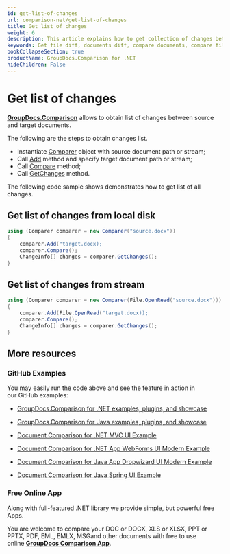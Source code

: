 ```yaml
---
id: get-list-of-changes
url: comparison-net/get-list-of-changes
title: Get list of changes
weight: 6
description: This article explains how to get collection of changes between compared documents when using GroupDocs.Comparison for .NET.
keywords: Get file diff, documents diff, compare documents, compare files
bookCollapseSection: true
productName: GroupDocs.Comparison for .NET
hideChildren: False
---
```


# Get list of changes

[**GroupDocs.Comparison**](https://products.groupdocs.com/comparison/net) allows to obtain list of changes between source and target documents.

The following are the steps to obtain changes list.

*   Instantiate [Comparer](https://apireference.groupdocs.com/net/comparison/groupdocs.comparison/comparer) object with source document path or stream;
*   Call [Add](https://apireference.groupdocs.com/net/comparison/groupdocs.comparison/comparer/methods/add/index) method and specify target document path or stream;
*   Call [Compare](https://apireference.groupdocs.com/net/comparison/groupdocs.comparison/comparer/methods/compare) method;
*   Call [GetChanges](https://apireference.groupdocs.com/net/comparison/groupdocs.comparison/comparer/methods/getchanges) method.

The following code sample shows demonstrates how to get list of all changes.

## Get list of changes from local disk

```csharp
using (Comparer comparer = new Comparer("source.docx"))
{
	comparer.Add("target.docx);
    comparer.Compare();
    ChangeInfo[] changes = comparer.GetChanges();
}
```

## Get list of changes from stream

```csharp
using (Comparer comparer = new Comparer(File.OpenRead("source.docx")))
{
	comparer.Add(File.OpenRead("target.docx));
    comparer.Compare();
    ChangeInfo[] changes = comparer.GetChanges();
}
```

## More resources

### GitHub Examples

You may easily run the code above and see the feature in action in our GitHub examples:

*   [GroupDocs.Comparison for .NET examples, plugins, and showcase](https://github.com/groupdocs-comparison/GroupDocs.Comparison-for-.NET)
    
*   [GroupDocs.Comparison for Java examples, plugins, and showcase](https://github.com/groupdocs-comparison/GroupDocs.Comparison-for-Java)
    
*   [Document Comparison for .NET MVC UI Example](https://github.com/groupdocs-comparison/GroupDocs.Comparison-for-.NET-MVC) 
    
*   [Document Comparison for .NET App WebForms UI Modern Example](https://github.com/groupdocs-comparison/GroupDocs.Comparison-for-.NET-WebForms)
    
*   [Document Comparison for Java App Dropwizard UI Modern Example](https://github.com/groupdocs-comparison/GroupDocs.Comparison-for-Java-Dropwizard)
    
*   [Document Comparison for Java Spring UI Example](https://github.com/groupdocs-comparison/GroupDocs.Comparison-for-Java-Spring)
    

### Free Online App

Along with full-featured .NET library we provide simple, but powerful free Apps.

You are welcome to compare your DOC or DOCX, XLS or XLSX, PPT or PPTX, PDF, EML, EMLX, MSGand other documents with free to use online **[GroupDocs Comparison App](https://products.groupdocs.app/comparison)**.

